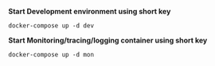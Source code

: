 
**Start Development environment using short key**

`docker-compose up -d dev`

**Start Monitoring/tracing/logging container using short key**

`docker-compose up -d mon`
